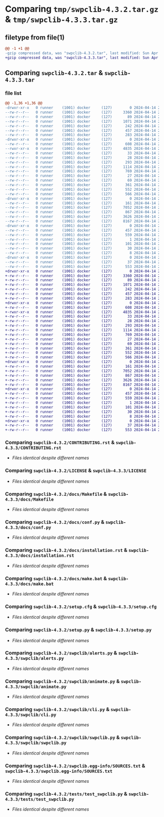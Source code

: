 # Comparing `tmp/swpclib-4.3.2.tar.gz` & `tmp/swpclib-4.3.3.tar.gz`

## filetype from file(1)

```diff
@@ -1 +1 @@
-gzip compressed data, was "swpclib-4.3.2.tar", last modified: Sun Apr 14 21:35:19 2024, max compression
+gzip compressed data, was "swpclib-4.3.3.tar", last modified: Sun Apr 14 21:38:16 2024, max compression
```

## Comparing `swpclib-4.3.2.tar` & `swpclib-4.3.3.tar`

### file list

```diff
@@ -1,36 +1,36 @@
-drwxr-xr-x   0 runner    (1001) docker     (127)        0 2024-04-14 21:35:19.948348 swpclib-4.3.2/
--rw-r--r--   0 runner    (1001) docker     (127)     3360 2024-04-14 21:35:05.000000 swpclib-4.3.2/CONTRIBUTING.rst
--rw-r--r--   0 runner    (1001) docker     (127)       89 2024-04-14 21:35:05.000000 swpclib-4.3.2/HISTORY.rst
--rw-r--r--   0 runner    (1001) docker     (127)     1071 2024-04-14 21:35:05.000000 swpclib-4.3.2/LICENSE
--rw-r--r--   0 runner    (1001) docker     (127)      242 2024-04-14 21:35:05.000000 swpclib-4.3.2/MANIFEST.in
--rw-r--r--   0 runner    (1001) docker     (127)      457 2024-04-14 21:35:19.948348 swpclib-4.3.2/PKG-INFO
--rw-r--r--   0 runner    (1001) docker     (127)      283 2024-04-14 21:35:05.000000 swpclib-4.3.2/README.md
-drwxr-xr-x   0 runner    (1001) docker     (127)        0 2024-04-14 21:35:19.944348 swpclib-4.3.2/docs/
--rw-r--r--   0 runner    (1001) docker     (127)      608 2024-04-14 21:35:05.000000 swpclib-4.3.2/docs/Makefile
--rwxr-xr-x   0 runner    (1001) docker     (127)     4835 2024-04-14 21:35:05.000000 swpclib-4.3.2/docs/conf.py
--rw-r--r--   0 runner    (1001) docker     (127)       33 2024-04-14 21:35:05.000000 swpclib-4.3.2/docs/contributing.rst
--rw-r--r--   0 runner    (1001) docker     (127)       28 2024-04-14 21:35:05.000000 swpclib-4.3.2/docs/history.rst
--rw-r--r--   0 runner    (1001) docker     (127)      293 2024-04-14 21:35:05.000000 swpclib-4.3.2/docs/index.rst
--rw-r--r--   0 runner    (1001) docker     (127)     1114 2024-04-14 21:35:05.000000 swpclib-4.3.2/docs/installation.rst
--rw-r--r--   0 runner    (1001) docker     (127)      769 2024-04-14 21:35:05.000000 swpclib-4.3.2/docs/make.bat
--rw-r--r--   0 runner    (1001) docker     (127)       27 2024-04-14 21:35:05.000000 swpclib-4.3.2/docs/readme.rst
--rw-r--r--   0 runner    (1001) docker     (127)       69 2024-04-14 21:35:05.000000 swpclib-4.3.2/docs/usage.rst
--rw-r--r--   0 runner    (1001) docker     (127)      361 2024-04-14 21:35:05.000000 swpclib-4.3.2/pyproject.toml
--rw-r--r--   0 runner    (1001) docker     (127)      552 2024-04-14 21:35:19.948348 swpclib-4.3.2/setup.cfg
--rw-r--r--   0 runner    (1001) docker     (127)      566 2024-04-14 21:35:05.000000 swpclib-4.3.2/setup.py
-drwxr-xr-x   0 runner    (1001) docker     (127)        0 2024-04-14 21:35:19.948348 swpclib-4.3.2/swpclib/
--rw-r--r--   0 runner    (1001) docker     (127)      161 2024-04-14 21:35:05.000000 swpclib-4.3.2/swpclib/__init__.py
--rw-r--r--   0 runner    (1001) docker     (127)     7052 2024-04-14 21:35:05.000000 swpclib-4.3.2/swpclib/alerts.py
--rw-r--r--   0 runner    (1001) docker     (127)      867 2024-04-14 21:35:05.000000 swpclib-4.3.2/swpclib/animate.py
--rw-r--r--   0 runner    (1001) docker     (127)     3626 2024-04-14 21:35:05.000000 swpclib-4.3.2/swpclib/cli.py
--rw-r--r--   0 runner    (1001) docker     (127)     8167 2024-04-14 21:35:05.000000 swpclib-4.3.2/swpclib/swpclib.py
-drwxr-xr-x   0 runner    (1001) docker     (127)        0 2024-04-14 21:35:19.948348 swpclib-4.3.2/swpclib.egg-info/
--rw-r--r--   0 runner    (1001) docker     (127)      457 2024-04-14 21:35:19.000000 swpclib-4.3.2/swpclib.egg-info/PKG-INFO
--rw-r--r--   0 runner    (1001) docker     (127)      559 2024-04-14 21:35:19.000000 swpclib-4.3.2/swpclib.egg-info/SOURCES.txt
--rw-r--r--   0 runner    (1001) docker     (127)        1 2024-04-14 21:35:19.000000 swpclib-4.3.2/swpclib.egg-info/dependency_links.txt
--rw-r--r--   0 runner    (1001) docker     (127)      101 2024-04-14 21:35:19.000000 swpclib-4.3.2/swpclib.egg-info/entry_points.txt
--rw-r--r--   0 runner    (1001) docker     (127)       30 2024-04-14 21:35:19.000000 swpclib-4.3.2/swpclib.egg-info/requires.txt
--rw-r--r--   0 runner    (1001) docker     (127)        8 2024-04-14 21:35:19.000000 swpclib-4.3.2/swpclib.egg-info/top_level.txt
-drwxr-xr-x   0 runner    (1001) docker     (127)        0 2024-04-14 21:35:19.948348 swpclib-4.3.2/tests/
--rw-r--r--   0 runner    (1001) docker     (127)       37 2024-04-14 21:35:05.000000 swpclib-4.3.2/tests/__init__.py
--rw-r--r--   0 runner    (1001) docker     (127)      553 2024-04-14 21:35:05.000000 swpclib-4.3.2/tests/test_swpclib.py
+drwxr-xr-x   0 runner    (1001) docker     (127)        0 2024-04-14 21:38:16.318054 swpclib-4.3.3/
+-rw-r--r--   0 runner    (1001) docker     (127)     3360 2024-04-14 21:38:05.000000 swpclib-4.3.3/CONTRIBUTING.rst
+-rw-r--r--   0 runner    (1001) docker     (127)       89 2024-04-14 21:38:05.000000 swpclib-4.3.3/HISTORY.rst
+-rw-r--r--   0 runner    (1001) docker     (127)     1071 2024-04-14 21:38:05.000000 swpclib-4.3.3/LICENSE
+-rw-r--r--   0 runner    (1001) docker     (127)      242 2024-04-14 21:38:05.000000 swpclib-4.3.3/MANIFEST.in
+-rw-r--r--   0 runner    (1001) docker     (127)      457 2024-04-14 21:38:16.318054 swpclib-4.3.3/PKG-INFO
+-rw-r--r--   0 runner    (1001) docker     (127)      283 2024-04-14 21:38:05.000000 swpclib-4.3.3/README.md
+drwxr-xr-x   0 runner    (1001) docker     (127)        0 2024-04-14 21:38:16.314054 swpclib-4.3.3/docs/
+-rw-r--r--   0 runner    (1001) docker     (127)      608 2024-04-14 21:38:05.000000 swpclib-4.3.3/docs/Makefile
+-rwxr-xr-x   0 runner    (1001) docker     (127)     4835 2024-04-14 21:38:05.000000 swpclib-4.3.3/docs/conf.py
+-rw-r--r--   0 runner    (1001) docker     (127)       33 2024-04-14 21:38:05.000000 swpclib-4.3.3/docs/contributing.rst
+-rw-r--r--   0 runner    (1001) docker     (127)       28 2024-04-14 21:38:05.000000 swpclib-4.3.3/docs/history.rst
+-rw-r--r--   0 runner    (1001) docker     (127)      293 2024-04-14 21:38:05.000000 swpclib-4.3.3/docs/index.rst
+-rw-r--r--   0 runner    (1001) docker     (127)     1114 2024-04-14 21:38:05.000000 swpclib-4.3.3/docs/installation.rst
+-rw-r--r--   0 runner    (1001) docker     (127)      769 2024-04-14 21:38:05.000000 swpclib-4.3.3/docs/make.bat
+-rw-r--r--   0 runner    (1001) docker     (127)       27 2024-04-14 21:38:05.000000 swpclib-4.3.3/docs/readme.rst
+-rw-r--r--   0 runner    (1001) docker     (127)       69 2024-04-14 21:38:05.000000 swpclib-4.3.3/docs/usage.rst
+-rw-r--r--   0 runner    (1001) docker     (127)      361 2024-04-14 21:38:05.000000 swpclib-4.3.3/pyproject.toml
+-rw-r--r--   0 runner    (1001) docker     (127)      552 2024-04-14 21:38:16.318054 swpclib-4.3.3/setup.cfg
+-rw-r--r--   0 runner    (1001) docker     (127)      566 2024-04-14 21:38:05.000000 swpclib-4.3.3/setup.py
+drwxr-xr-x   0 runner    (1001) docker     (127)        0 2024-04-14 21:38:16.314054 swpclib-4.3.3/swpclib/
+-rw-r--r--   0 runner    (1001) docker     (127)      161 2024-04-14 21:38:05.000000 swpclib-4.3.3/swpclib/__init__.py
+-rw-r--r--   0 runner    (1001) docker     (127)     7052 2024-04-14 21:38:05.000000 swpclib-4.3.3/swpclib/alerts.py
+-rw-r--r--   0 runner    (1001) docker     (127)      867 2024-04-14 21:38:05.000000 swpclib-4.3.3/swpclib/animate.py
+-rw-r--r--   0 runner    (1001) docker     (127)     3626 2024-04-14 21:38:05.000000 swpclib-4.3.3/swpclib/cli.py
+-rw-r--r--   0 runner    (1001) docker     (127)     8167 2024-04-14 21:38:05.000000 swpclib-4.3.3/swpclib/swpclib.py
+drwxr-xr-x   0 runner    (1001) docker     (127)        0 2024-04-14 21:38:16.318054 swpclib-4.3.3/swpclib.egg-info/
+-rw-r--r--   0 runner    (1001) docker     (127)      457 2024-04-14 21:38:16.000000 swpclib-4.3.3/swpclib.egg-info/PKG-INFO
+-rw-r--r--   0 runner    (1001) docker     (127)      559 2024-04-14 21:38:16.000000 swpclib-4.3.3/swpclib.egg-info/SOURCES.txt
+-rw-r--r--   0 runner    (1001) docker     (127)        1 2024-04-14 21:38:16.000000 swpclib-4.3.3/swpclib.egg-info/dependency_links.txt
+-rw-r--r--   0 runner    (1001) docker     (127)      101 2024-04-14 21:38:16.000000 swpclib-4.3.3/swpclib.egg-info/entry_points.txt
+-rw-r--r--   0 runner    (1001) docker     (127)       30 2024-04-14 21:38:16.000000 swpclib-4.3.3/swpclib.egg-info/requires.txt
+-rw-r--r--   0 runner    (1001) docker     (127)        8 2024-04-14 21:38:16.000000 swpclib-4.3.3/swpclib.egg-info/top_level.txt
+drwxr-xr-x   0 runner    (1001) docker     (127)        0 2024-04-14 21:38:16.318054 swpclib-4.3.3/tests/
+-rw-r--r--   0 runner    (1001) docker     (127)       37 2024-04-14 21:38:05.000000 swpclib-4.3.3/tests/__init__.py
+-rw-r--r--   0 runner    (1001) docker     (127)      553 2024-04-14 21:38:05.000000 swpclib-4.3.3/tests/test_swpclib.py
```

### Comparing `swpclib-4.3.2/CONTRIBUTING.rst` & `swpclib-4.3.3/CONTRIBUTING.rst`

 * *Files identical despite different names*

### Comparing `swpclib-4.3.2/LICENSE` & `swpclib-4.3.3/LICENSE`

 * *Files identical despite different names*

### Comparing `swpclib-4.3.2/docs/Makefile` & `swpclib-4.3.3/docs/Makefile`

 * *Files identical despite different names*

### Comparing `swpclib-4.3.2/docs/conf.py` & `swpclib-4.3.3/docs/conf.py`

 * *Files identical despite different names*

### Comparing `swpclib-4.3.2/docs/installation.rst` & `swpclib-4.3.3/docs/installation.rst`

 * *Files identical despite different names*

### Comparing `swpclib-4.3.2/docs/make.bat` & `swpclib-4.3.3/docs/make.bat`

 * *Files identical despite different names*

### Comparing `swpclib-4.3.2/setup.cfg` & `swpclib-4.3.3/setup.cfg`

 * *Files identical despite different names*

### Comparing `swpclib-4.3.2/setup.py` & `swpclib-4.3.3/setup.py`

 * *Files identical despite different names*

### Comparing `swpclib-4.3.2/swpclib/alerts.py` & `swpclib-4.3.3/swpclib/alerts.py`

 * *Files identical despite different names*

### Comparing `swpclib-4.3.2/swpclib/animate.py` & `swpclib-4.3.3/swpclib/animate.py`

 * *Files identical despite different names*

### Comparing `swpclib-4.3.2/swpclib/cli.py` & `swpclib-4.3.3/swpclib/cli.py`

 * *Files identical despite different names*

### Comparing `swpclib-4.3.2/swpclib/swpclib.py` & `swpclib-4.3.3/swpclib/swpclib.py`

 * *Files identical despite different names*

### Comparing `swpclib-4.3.2/swpclib.egg-info/SOURCES.txt` & `swpclib-4.3.3/swpclib.egg-info/SOURCES.txt`

 * *Files identical despite different names*

### Comparing `swpclib-4.3.2/tests/test_swpclib.py` & `swpclib-4.3.3/tests/test_swpclib.py`

 * *Files identical despite different names*

